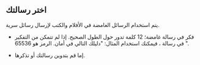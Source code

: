 ## اختر رسالتك

يتم استخدام الرسائل الغامضة في الأفلام والكتب لإرسال رسائل سرية.

+ فكر في رسالة غامضة؛ 12 كلمة تدور حول الطول الصحيح. إذا لم تتمكن من التفكير في رسالة ، فيمكنك استخدام المثال: "دليلك التالي في أمان. الرمز هو 65536 ".

+ إما قم بتدوين رسالتك أو تذكرها.